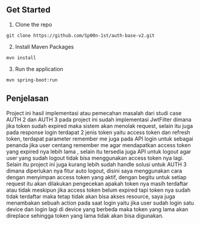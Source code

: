 ## Get Started

1. Clone the repo

```
git clone https://github.com/Sp00n-1st/auth-base-v2.git
```

2. Install Maven Packages

```
mvn install
```

3. Run the application

```
mvn spring-boot:run
```

## Penjelasan

Project ini hasil implementasi atau pemecahan masalah dari studi case AUTH 2 dan AUTH 3
pada project ini sudah implementasi JwtFilter dimana jika token sudah expired maka sistem
akan menolak request, selain itu juga pada response login terdapat 2 jenis token yaitu access
token dan refresh token, terdapat parameter remember me juga pada API login untuk sebagai
penanda jika user centang remember me agar mendapatkan access token yang expired nya lebih lama
, selain itu tersedia juga API untuk logout agar user yang sudah logout tidak bisa menggunakan
access token nya lagi.
Selain itu project ini juga kurang lebih sudah handle solusi untuk AUTH 3 dimana diperlukan nya fitur
auto logout, disini saya menggunakan cara dengan menyimpan access token yang aktif, dengan begitu
untuk setiap request itu akan dilakukan pengecekan apakah token nya masih terdaftar atau tidak
meskipun jika access token belum expired tapi token nya sudah tidak terdaftar maka tetap tidak akan bisa
akses resource, saya juga menambakan sebuah action pada saat login yaitu jika user sudah login satu device
dan login lagi di device yang berbeda maka token yang lama akan direplace sehingga token yang lama tidak
akan bisa digunakan.
